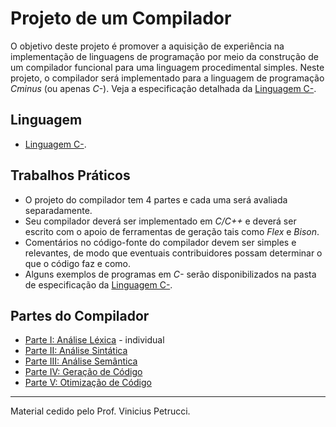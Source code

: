 # Projeto de um Compilador

O objetivo deste projeto é promover a aquisição de experiência na implementação de linguagens de programação por meio da construção de um compilador funcional para uma linguagem procedimental simples. Neste projeto, o compilador será implementado para a linguagem de programação _Cminus_ (ou apenas _C-_). Veja a especificação detalhada da [Linguagem C-](../language/README.md). 

## Linguagem 

+ [Linguagem C-](../language/README.md). 

## Trabalhos Práticos

+ O projeto do compilador tem 4 partes e cada uma será avaliada separadamente.  
+ Seu compilador deverá ser implementado em _C/C++_ e deverá ser escrito com o apoio de ferramentas de geração tais como _Flex_ e _Bison_. 
+ Comentários no código-fonte do compilador devem ser simples e relevantes, de modo que eventuais contribuidores possam determinar o que o código faz e como.
+ Alguns exemplos de programas em _C-_ serão disponibilizados na pasta de especificação da [Linguagem C-](../language/README.md).

## Partes do Compilador
+ [Parte I: Análise Léxica](./lexicalanalyser/README.md) - individual
+ [Parte II: Análise Sintática](./syntaxanalyser/README.md)
+ [Parte III: Análise Semântica](./semanticanalyser/README.md)
+ [Parte IV: Geração de Código](./codegenerator/README.md)
+ [Parte V: Otimização de Código](./codeoptimizer/README.md)


-----
Material cedido pelo Prof. Vinicius Petrucci.
